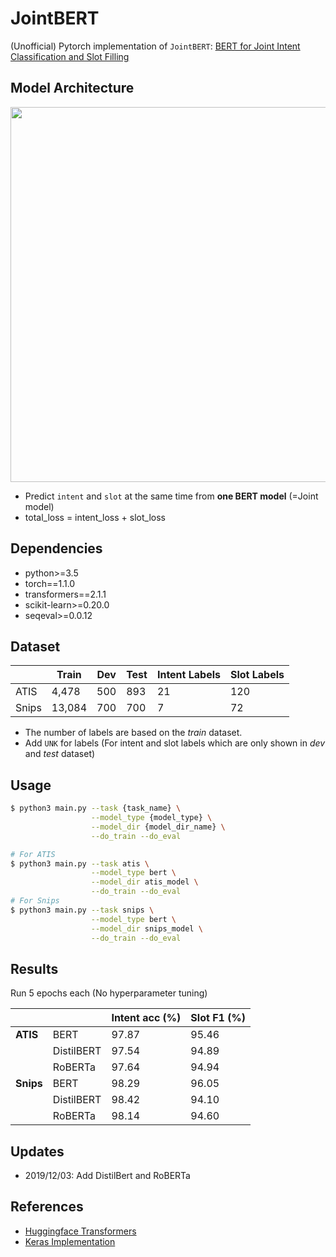 # JointBERT

(Unofficial) Pytorch implementation of `JointBERT`: [BERT for Joint Intent Classification and Slot Filling](https://arxiv.org/abs/1902.10909)

## Model Architecture

<p float="left" align="center">
    <img width="600" src="https://user-images.githubusercontent.com/28896432/68875755-b2f92900-0746-11ea-8819-401d60e4185f.png" />  
</p>

- Predict `intent` and `slot` at the same time from **one BERT model** (=Joint model)
- total_loss = intent_loss + slot_loss

## Dependencies

- python>=3.5
- torch==1.1.0
- transformers==2.1.1
- scikit-learn>=0.20.0
- seqeval>=0.0.12

## Dataset

|       | Train  | Dev | Test | Intent Labels | Slot Labels |
| ----- | ------ | --- | ---- | ------------- | ----------- |
| ATIS  | 4,478  | 500 | 893  | 21            | 120         |
| Snips | 13,084 | 700 | 700  | 7             | 72          |

- The number of labels are based on the _train_ dataset.
- Add `UNK` for labels (For intent and slot labels which are only shown in _dev_ and _test_ dataset)

## Usage

```bash
$ python3 main.py --task {task_name} \
                  --model_type {model_type} \
                  --model_dir {model_dir_name} \
                  --do_train --do_eval

# For ATIS
$ python3 main.py --task atis \
                  --model_type bert \
                  --model_dir atis_model \
                  --do_train --do_eval
# For Snips
$ python3 main.py --task snips \
                  --model_type bert \
                  --model_dir snips_model \
                  --do_train --do_eval
```

## Results

Run 5 epochs each (No hyperparameter tuning)

|           |            | Intent acc (%) | Slot F1 (%) |
| --------- | ---------- | -------------- | ----------- |
| **ATIS**  | BERT       | 97.87          | 95.46       |
|           | DistilBERT | 97.54          | 94.89       |
|           | RoBERTa    | 97.64          | 94.94       |
| **Snips** | BERT       | 98.29          | 96.05       |
|           | DistilBERT | 98.42          | 94.10       |
|           | RoBERTa    | 98.14          | 94.60       |

## Updates

- 2019/12/03: Add DistilBert and RoBERTa

## References

- [Huggingface Transformers](https://github.com/huggingface/transformers)
- [Keras Implementation](https://github.com/lytum/joint-intent-classification-and-slot-filling-based-on-BERT)
